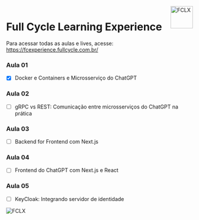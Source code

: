 <a href="https://fcexperience.fullcycle.com.br/">
   <img src="https://events-fullcycle.s3.amazonaws.com/events-fullcycle/media/images/962edb195c0448df860fbea9304a7f24.png" alt="FCLX" title="Full Cycle Learning Experience" align="right" height="60" />
</a>

# Full Cycle Learning Experience

Para acessar todas as aulas e lives, acesse: https://fcexperience.fullcycle.com.br/

### Aula 01
- [X] Docker e Containers e Microsserviço do ChatGPT

### Aula 02
- [ ] gRPC vs REST: Comunicação entre microsserviços do ChatGPT na prática

### Aula 03
- [ ] Backend for Frontend com Next.js

### Aula 04
- [ ] Frontend do ChatGPT com Next.js e React

### Aula 05
- [ ] KeyCloak: Integrando servidor de identidade

<img src="./arquitetura do projeto.png" alt="FCLX" title="Full Cycle Learning Experience" />